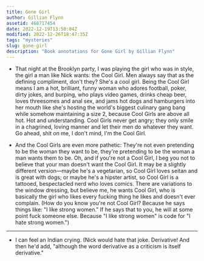 ```yaml
---
title: Gone Girl
author: Gillian Flynn
assetid: 468717454
date: 2022-12-19T13:50:04Z
modified: 2022-12-26T18:47:35Z
tags: "mysteries"
slug: gone-girl
description: "Book annotations for Gone Girl by Gillian Flynn"
---
```


*  That night at the Brooklyn party, I was playing the girl who was in style, the girl a man like Nick wants: the Cool Girl. Men always say that as the defining compliment, don't they? She's a cool girl. Being the Cool Girl means I am a hot, brilliant, funny woman who adores football, poker, dirty jokes, and burping, who plays video games, drinks cheap beer, loves threesomes and anal sex, and jams hot dogs and hamburgers into her mouth like she's hosting the world's biggest culinary gang bang while somehow maintaining a size 2, because Cool Girls are above all hot. Hot and understanding. Cool Girls never get angry; they only smile in a chagrined, loving manner and let their men do whatever they want. Go ahead, shit on me, I don't mind, I'm the Cool Girl.

*  And the Cool Girls are even more pathetic: They're not even pretending to be the woman they want to be, they're pretending to be the woman a man wants them to be. Oh, and if you're not a Cool Girl, I beg you not to believe that your man doesn't want the Cool Girl. It may be a slightly different version—maybe he's a vegetarian, so Cool Girl loves seitan and is great with dogs; or maybe he's a hipster artist, so Cool Girl is a tattooed, bespectacled nerd who loves comics. There are variations to the window dressing, but believe me, he wants Cool Girl, who is basically the girl who likes every fucking thing he likes and doesn't ever complain. (How do you know you're not Cool Girl? Because he says things like: "I like strong women." If he says that to you, he will at some point fuck someone else. Because "I like strong women" is code for "I hate strong women.")

---

*  I can feel an Indian crying. (Nick would hate that joke. Derivative! And then he'd add, "although the word derivative as a criticism is itself derivative."

